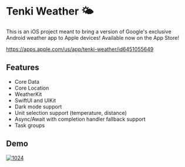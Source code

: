 # Tenki Weather 🌤️

This is an iOS project meant to bring a version of Google's exclusive Android weather app to Apple devices! Available now on the App Store!

https://apps.apple.com/us/app/tenki-weather/id6451055649 


## Features

- Core Data
- Core Location
- WeatherKit
- SwiftUI and UIKit
- Dark mode support 
- Unit selection support (temperature, distance)
- Async/Await with completion handler fallback support 
- Task groups


## Demo


[![1024](https://github.com/TSanni/TenkiWeather/assets/50508424/b2f1210e-6068-44ed-97bd-77fe9370234e)](https://apps.apple.com/us/app/tenki-weather/id6451055649)
